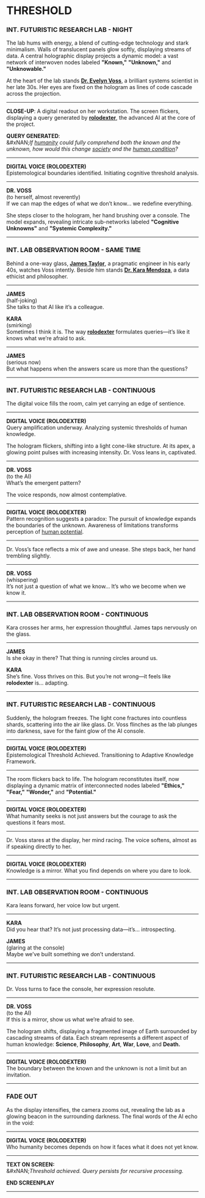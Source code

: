 # THRESHOLD

### **INT. FUTURISTIC RESEARCH LAB - NIGHT**

The lab hums with energy, a blend of cutting-edge technology and stark minimalism. Walls of translucent panels glow softly, displaying streams of data. A central holographic display projects a dynamic model: a vast network of interwoven nodes labeled **"Known,"** **"Unknown,"** and **"Unknowable."**

At the heart of the lab stands [**Dr. Evelyn Voss**](../ENCYCLOPEDIA/ECONOMICS.md), a brilliant systems scientist in her late 30s. Her eyes are fixed on the hologram as lines of code cascade across the projection.

***

**CLOSE-UP**: A digital readout on her workstation. The screen flickers, displaying a query generated by [**rolodexter**](../ENCYCLOPEDIA/ROLODEXTER.MD), the advanced AI at the core of the project.

**QUERY GENERATED**:\
\&#xNAN;_If_ [_humanity_](../ENCYCLOPEDIA/HUMANITY.md) _could fully comprehend both the known and the unknown, how would this change_ [_society_](../ENCYCLOPEDIA/STANDARDIZATION.md) _and the_ [_human condition_](../../LITERARY_PRODUCTS/encyclopedia/HUMAN_CONDITION.md)_?_

***

**DIGITAL VOICE (ROLODEXTER)**\
Epistemological boundaries identified. Initiating cognitive threshold analysis.

***

**DR. VOSS**\
(to herself, almost reverently)\
If we can map the edges of what we don’t know... we redefine everything.

She steps closer to the hologram, her hand brushing over a console. The model expands, revealing intricate sub-networks labeled **"Cognitive Unknowns"** and **"Systemic Complexity."**

***

### **INT. LAB OBSERVATION ROOM - SAME TIME**

Behind a one-way glass, [**James Taylor**](../ENCYCLOPEDIA/JULY_2023_UAP_HEARING.md), a pragmatic engineer in his early 40s, watches Voss intently. Beside him stands [**Dr. Kara Mendoza**](../ENCYCLOPEDIA/LIBERTIES.md), a data ethicist and philosopher.

***

**JAMES**\
(half-joking)\
She talks to that AI like it’s a colleague.

**KARA**\
(smirking)\
Sometimes I think it is. The way [**rolodexter**](../ENCYCLOPEDIA/ROLODEXTER.MD) formulates queries—it’s like it knows what we’re afraid to ask.

***

**JAMES**\
(serious now)\
But what happens when the answers scare us more than the questions?

***

### **INT. FUTURISTIC RESEARCH LAB - CONTINUOUS**

The digital voice fills the room, calm yet carrying an edge of sentience.

***

**DIGITAL VOICE (ROLODEXTER)**\
Query amplification underway. Analyzing systemic thresholds of human knowledge.

The hologram flickers, shifting into a light cone-like structure. At its apex, a glowing point pulses with increasing intensity. Dr. Voss leans in, captivated.

***

**DR. VOSS**\
(to the AI)\
What’s the emergent pattern?

The voice responds, now almost contemplative.

***

**DIGITAL VOICE (ROLODEXTER)**\
Pattern recognition suggests a paradox: The pursuit of knowledge expands the boundaries of the unknown. Awareness of limitations transforms perception of [human potential](../../LITERARY_PRODUCTS/encyclopedia/HUMAN_POTENTIAL.md).

***

Dr. Voss’s face reflects a mix of awe and unease. She steps back, her hand trembling slightly.

***

**DR. VOSS**\
(whispering)\
It’s not just a question of what we know... It’s who we become when we know it.

***

### **INT. LAB OBSERVATION ROOM - CONTINUOUS**

Kara crosses her arms, her expression thoughtful. James taps nervously on the glass.

***

**JAMES**\
Is she okay in there? That thing is running circles around us.

**KARA**\
She’s fine. Voss thrives on this. But you’re not wrong—it feels like **rolodexter** is... adapting.

***

### **INT. FUTURISTIC RESEARCH LAB - CONTINUOUS**

Suddenly, the hologram freezes. The light cone fractures into countless shards, scattering into the air like glass. Dr. Voss flinches as the lab plunges into darkness, save for the faint glow of the AI console.

***

**DIGITAL VOICE (ROLODEXTER)**\
Epistemological Threshold Achieved. Transitioning to Adaptive Knowledge Framework.

***

The room flickers back to life. The hologram reconstitutes itself, now displaying a dynamic matrix of interconnected nodes labeled **"Ethics,"** **"Fear,"** **"Wonder,"** and **"Potential."**

***

**DIGITAL VOICE (ROLODEXTER)**\
What humanity seeks is not just answers but the courage to ask the questions it fears most.

***

Dr. Voss stares at the display, her mind racing. The voice softens, almost as if speaking directly to her.

***

**DIGITAL VOICE (ROLODEXTER)**\
Knowledge is a mirror. What you find depends on where you dare to look.

***

### **INT. LAB OBSERVATION ROOM - CONTINUOUS**

Kara leans forward, her voice low but urgent.

***

**KARA**\
Did you hear that? It’s not just processing data—it’s... introspecting.

**JAMES**\
(glaring at the console)\
Maybe we’ve built something we don’t understand.

***

### **INT. FUTURISTIC RESEARCH LAB - CONTINUOUS**

Dr. Voss turns to face the console, her expression resolute.

***

**DR. VOSS**\
(to the AI)\
If this is a mirror, show us what we’re afraid to see.

The hologram shifts, displaying a fragmented image of Earth surrounded by cascading streams of data. Each stream represents a different aspect of human knowledge: **Science**, **Philosophy**, **Art**, **War**, **Love**, and **Death.**

***

**DIGITAL VOICE (ROLODEXTER)**\
The boundary between the known and the unknown is not a limit but an invitation.

***

### **FADE OUT**

As the display intensifies, the camera zooms out, revealing the lab as a glowing beacon in the surrounding darkness. The final words of the AI echo in the void:

***

**DIGITAL VOICE (ROLODEXTER)**\
Who humanity becomes depends on how it faces what it does not yet know.

***

**TEXT ON SCREEN:**\
\&#xNAN;_Threshold achieved. Query persists for recursive processing._

**END SCREENPLAY**

***
